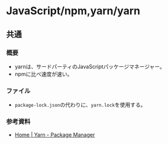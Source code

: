 # JavaScript/npm,yarn/yarn

## 共通

### 概要

- yarnは、サードパーティのJavaScriptパッケージマネージャー。
- npmに比べ速度が速い。

### ファイル

- `package-lock.json`の代わりに、`yarn.lock`を使用する。

### 参考資料

- [Home | Yarn - Package Manager](https://yarnpkg.com)
